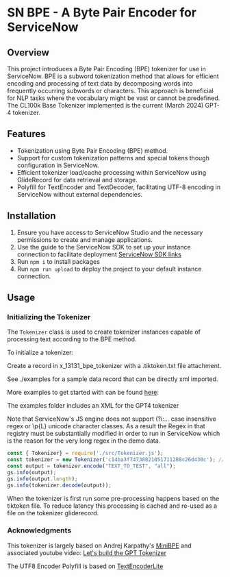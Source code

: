 # SN BPE - A Byte Pair Encoder for ServiceNow

## Overview

This project introduces a Byte Pair Encoding (BPE) tokenizer for use in ServiceNow. BPE is a subword tokenization method that allows for efficient encoding and processing of text data by decomposing words into frequently occurring subwords or characters. This approach is beneficial for NLP tasks where the vocabulary might be vast or cannot be predefined. The CL100k Base Tokenizer implemented is the current (March 2024) GPT-4 tokenizer. 

## Features

- Tokenization using Byte Pair Encoding (BPE) method.
- Support for custom tokenization patterns and special tokens though configuration in ServiceNow.
- Efficient tokenizer load/cache processing within ServiceNow using GlideRecord for data retrieval and storage.
- Polyfill for TextEncoder and TextDecoder, facilitating UTF-8 encoding in ServiceNow without external dependencies.

## Installation

1. Ensure you have access to ServiceNow Studio and the necessary permissions to create and manage applications.
2. Use the guide to the ServiceNow SDK to set up your instance connection to facilitate deployment [ServiceNow SDK links](https://docs.servicenow.com/bundle/washingtondc-api-reference/page/script/sdk/concept/servicenow-sdk.html)
3. Run `npm i` to install packages
4. Run `npm run upload` to deploy the project to your default instance connection. 

## Usage

### Initializing the Tokenizer

The `Tokenizer` class is used to create tokenizer instances capable of processing text according to the BPE method. 

To initialize a tokenizer:

Create a record in x_13131_bpe_tokenizer with a .tiktoken.txt file attachment.

See ./examples for a sample data record that can be directly xml imported. 


More examples to get started with can be found [here](https://github.com/dqbd/tiktoken/blob/110eef4f6830f4f31e0f9810c8f9b3ef3175a5b4/tiktoken/registry.json#L8):

The examples folder includes an XML for the GPT4 tokenizer

Note that ServiceNow's JS engine does not support (?i:... case insensitive regex or \p{L} unicode character classes. As a result the Regex in that registry must be substantially modified in order to run in ServiceNow which is the reason for the very long regex in the demo data. 

```js
const { Tokenizer} = require('./src/Tokenizer.js');
const tokenizer = new Tokenizer('c14ba3f74738021051711288c26d430c'); //
const output = tokenizer.encode("TEXT_TO_TEST", "all");
gs.info(output);
gs.info(output.length);
gs.info(tokenizer.decode(output));
```

When the tokenizer is first run some pre-processing happens based on the tiktoken file. To reduce latency this processing is cached and re-used as a file on the tokenizer gliderecord. 

### Acknowledgments 
This tokenizer is largely based on Andrej Karpathy's [MiniBPE](https://github.com/karpathy/minbpe) and associated youtube video: [Let's build the GPT Tokenizer](https://www.youtube.com/watch?v=zduSFxRajkE)

The UTF8 Encoder Polyfill is based on [TextEncoderLite](https://github.com/coolaj86/TextEncoderLite_tmp)


